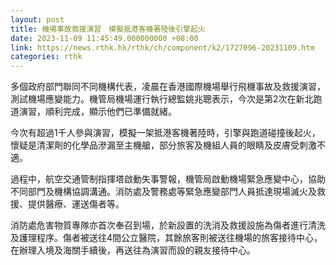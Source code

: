 ```yaml
---
layout: post
title: 機場事故救援演習　模擬抵港客機著陸後引擎起火
date: 2023-11-09 11:45:49.000000000 +08:00
link: https://news.rthk.hk/rthk/ch/component/k2/1727096-20231109.htm
categories: rthk
---
```


多個政府部門聯同不同機構代表，凌晨在香港國際機場舉行飛機事故及救援演習，測試機場應變能力。機管局機場運行執行總監姚兆聰表示，今次是第2次在新北跑道演習，順利完成，顯示他們已準備就緒。

今次有超過1千人參與演習，模擬一架抵港客機著陸時，引擎與跑道碰撞後起火，懷疑是清潔劑的化學品滲漏至主機艙，部分旅客及機組人員的眼睛及皮膚受刺激不適。

過程中，航空交通管制指揮塔啟動失事警報，機管局啟動機場緊急應變中心，協助不同部門及機構協調溝通。消防處及警務處等緊急應變部門人員抵達現場滅火及救援、提供醫療、運送傷者等。

消防處危害物質專隊亦首次奉召到場，於新設置的洗消及救援設施為傷者進行清洗及護理程序。傷者被送往4間公立醫院，其餘旅客則被送往機場的旅客接待中心，在辦理入境及海關手續後，再送往為演習而設的親友接待中心。
